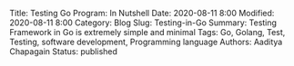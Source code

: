 Title: Testing Go Program: In Nutshell
Date: 2020-08-11 8:00
Modified: 2020-08-11 8:00
Category: Blog
Slug: Testing-in-Go
Summary: Testing Framework in Go is extremely simple and minimal
Tags: Go, Golang, Test, Testing, software development, Programming language
Authors: Aaditya Chapagain
Status: published
